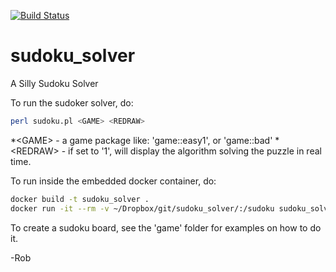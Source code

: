 [![Build Status](https://travis-ci.org/rhrhunter/sudoku_solver.svg?branch=master)](https://travis-ci.org/rhrhunter/sudoku_solver)

# sudoku_solver
A Silly Sudoku Solver

To run the sudoker solver, do:

```bash
perl sudoku.pl <GAME> <REDRAW>
```

*\<GAME\> - a game package like: 'game::easy1', or 'game::bad'
*\<REDRAW\> - if set to '1', will display the algorithm solving the puzzle in real time.

To run inside the embedded docker container, do:

```bash
docker build -t sudoku_solver .
docker run -it --rm -v ~/Dropbox/git/sudoku_solver/:/sudoku sudoku_solver perl sudoku.pl <GAME> <REDRAW>
```

To create a sudoku board, see the 'game' folder for examples on how to do it.

-Rob

